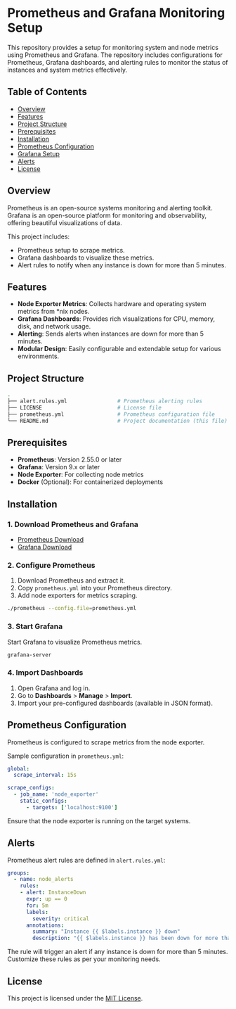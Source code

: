 
# Prometheus and Grafana Monitoring Setup

This repository provides a setup for monitoring system and node metrics using Prometheus and Grafana. The repository includes configurations for Prometheus, Grafana dashboards, and alerting rules to monitor the status of instances and system metrics effectively.

## Table of Contents

- [Overview](#overview)
- [Features](#features)
- [Project Structure](#project-structure)
- [Prerequisites](#prerequisites)
- [Installation](#installation)
- [Prometheus Configuration](#prometheus-configuration)
- [Grafana Setup](#grafana-setup)
- [Alerts](#alerts)
- [License](#license)

## Overview

Prometheus is an open-source systems monitoring and alerting toolkit. Grafana is an open-source platform for monitoring and observability, offering beautiful visualizations of data.

This project includes:
- Prometheus setup to scrape metrics.
- Grafana dashboards to visualize these metrics.
- Alert rules to notify when any instance is down for more than 5 minutes.

## Features

- **Node Exporter Metrics**: Collects hardware and operating system metrics from *nix nodes.
- **Grafana Dashboards**: Provides rich visualizations for CPU, memory, disk, and network usage.
- **Alerting**: Sends alerts when instances are down for more than 5 minutes.
- **Modular Design**: Easily configurable and extendable setup for various environments.

## Project Structure

```bash
.
├── alert.rules.yml                # Prometheus alerting rules
├── LICENSE                        # License file
├── prometheus.yml                 # Prometheus configuration file
└── README.md                      # Project documentation (this file)

```

## Prerequisites

- **Prometheus**: Version 2.55.0 or later
- **Grafana**: Version 9.x or later
- **Node Exporter**: For collecting node metrics
- **Docker** (Optional): For containerized deployments

## Installation

### 1. Download Prometheus and Grafana

- [Prometheus Download](https://prometheus.io/download/)
- [Grafana Download](https://grafana.com/get/)

### 2. Configure Prometheus

1. Download Prometheus and extract it.
2. Copy `prometheus.yml` into your Prometheus directory.
3. Add node exporters for metrics scraping.

```bash
./prometheus --config.file=prometheus.yml
```

### 3. Start Grafana

Start Grafana to visualize Prometheus metrics.

```bash
grafana-server
```

### 4. Import Dashboards

1. Open Grafana and log in.
2. Go to **Dashboards** > **Manage** > **Import**.
3. Import your pre-configured dashboards (available in JSON format).

## Prometheus Configuration

Prometheus is configured to scrape metrics from the node exporter.

Sample configuration in `prometheus.yml`:

```yaml
global:
  scrape_interval: 15s

scrape_configs:
  - job_name: 'node_exporter'
    static_configs:
      - targets: ['localhost:9100']
```

Ensure that the node exporter is running on the target systems.

## Alerts

Prometheus alert rules are defined in `alert.rules.yml`:

```yaml
groups:
  - name: node_alerts
    rules:
    - alert: InstanceDown
      expr: up == 0
      for: 5m
      labels:
        severity: critical
      annotations:
        summary: "Instance {{ $labels.instance }} down"
        description: "{{ $labels.instance }} has been down for more than 5 minutes."
```

The rule will trigger an alert if any instance is down for more than 5 minutes. Customize these rules as per your monitoring needs.

## License

This project is licensed under the [MIT License](./LICENSE).

